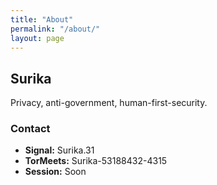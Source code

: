 ```yaml
---
title: "About"
permalink: "/about/"
layout: page
---
```


## Surika

Privacy, anti-government, human-first-security.

### Contact
- **Signal:** Surika.31
- **TorMeets:** Surika-53188432-4315
- **Session:** Soon
